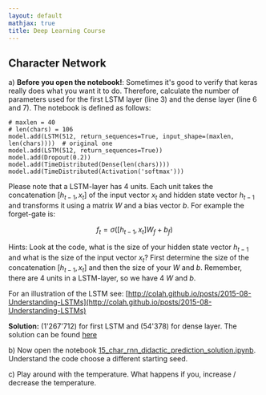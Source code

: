 ```yaml
---
layout: default
mathjax: true
title: Deep Learning Course 
---
```

## Character Network


a)  **Before you open the notebook!**: Sometimes it's good to verify that keras really does what you want it to do. Therefore, calculate the number of parameters used for the first LSTM layer (line 3) and the dense layer (line 6 and 7). The notebook is defined as follows:

```
# maxlen = 40
# len(chars) = 106
model.add(LSTM(512, return_sequences=True, input_shape=(maxlen, len(chars))))  # original one
model.add(LSTM(512, return_sequences=True)) 
model.add(Dropout(0.2))
model.add(TimeDistributed(Dense(len(chars))))
model.add(TimeDistributed(Activation('softmax')))
```
Please note that a LSTM-layer has 4 units. Each unit takes the concatenation $[h_{t-1}, x_t]$ of the input vector $x_t$ and hidden state vector $h_{t-1}$ and transforms it using a matrix $W$ and a bias vector $b$. For example the forget-gate is: 

$$
 f_t = \sigma ([h_{t-1}, x_t] W_f + b_f)
$$  

Hints: Look at the code, what is the size of your hidden state vector $h_{t-1}$  and what is the size of the input vector $x_t$? First determine the size of the concatenation $[h_{t-1}, x_t]$ and then the size of your $W$ and $b$. Remember, there are 4 units in a LSTM-layer, so we have 4 $W$ and $b$.



For an illustration of the LSTM see: 
[http://colah.github.io/posts/2015-08-Understanding-LSTMs](http://colah.github.io/posts/2015-08-Understanding-LSTMs)

**Solution:** (1'267'712) for first LSTM and (54'378) for dense layer. The solution can be found [here](15_rnn_solution_a.pdf)

b) Now open the notebook [15_char_rnn_didactic_prediction_solution.ipynb](https://github.com/tensorchiefs/dl_course/blob/master/notebooks/15_char_rnn_didactic_prediction_solution.ipynb). Understand the code choose a different starting seed.

c) Play around with the temperature. What happens if you, increase / decrease the temperature.  
